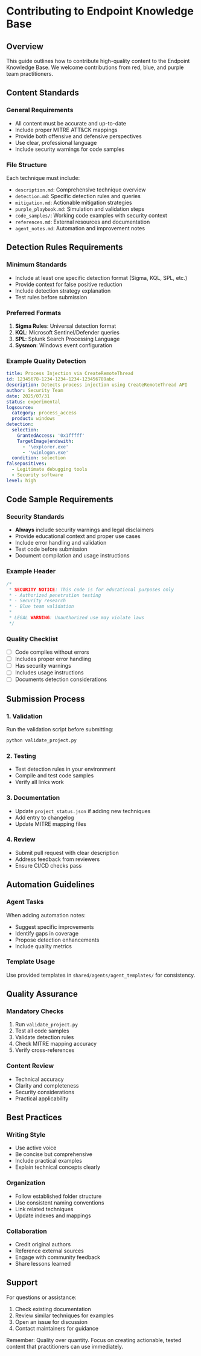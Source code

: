 # Contributing to Endpoint Knowledge Base

## Overview
This guide outlines how to contribute high-quality content to the Endpoint Knowledge Base. We welcome contributions from red, blue, and purple team practitioners.

## Content Standards

### General Requirements
- All content must be accurate and up-to-date
- Include proper MITRE ATT&CK mappings
- Provide both offensive and defensive perspectives
- Use clear, professional language
- Include security warnings for code samples

### File Structure
Each technique must include:
- `description.md`: Comprehensive technique overview
- `detection.md`: Specific detection rules and queries
- `mitigation.md`: Actionable mitigation strategies  
- `purple_playbook.md`: Simulation and validation steps
- `code_samples/`: Working code examples with security context
- `references.md`: External resources and documentation
- `agent_notes.md`: Automation and improvement notes

## Detection Rules Requirements

### Minimum Standards
- Include at least one specific detection format (Sigma, KQL, SPL, etc.)
- Provide context for false positive reduction
- Include detection strategy explanation
- Test rules before submission

### Preferred Formats
1. **Sigma Rules**: Universal detection format
2. **KQL**: Microsoft Sentinel/Defender queries
3. **SPL**: Splunk Search Processing Language
4. **Sysmon**: Windows event configuration

### Example Quality Detection
```yaml
title: Process Injection via CreateRemoteThread
id: 12345678-1234-1234-1234-123456789abc
description: Detects process injection using CreateRemoteThread API
author: Security Team
date: 2025/07/31
status: experimental
logsource:
  category: process_access
  product: windows
detection:
  selection:
    GrantedAccess: '0x1fffff'
    TargetImage|endswith:
      - '\explorer.exe'
      - '\winlogon.exe'
  condition: selection
falsepositives:
  - Legitimate debugging tools
  - Security software
level: high
```

## Code Sample Requirements

### Security Standards
- **Always** include security warnings and legal disclaimers
- Provide educational context and proper use cases
- Include error handling and validation
- Test code before submission
- Document compilation and usage instructions

### Example Header
```c
/*
 * SECURITY NOTICE: This code is for educational purposes only
 * - Authorized penetration testing
 * - Security research
 * - Blue team validation
 * 
 * LEGAL WARNING: Unauthorized use may violate laws
 */
```

### Quality Checklist
- [ ] Code compiles without errors
- [ ] Includes proper error handling
- [ ] Has security warnings
- [ ] Includes usage instructions
- [ ] Documents detection considerations

## Submission Process

### 1. Validation
Run the validation script before submitting:
```bash
python validate_project.py
```

### 2. Testing
- Test detection rules in your environment
- Compile and test code samples
- Verify all links work

### 3. Documentation
- Update `project_status.json` if adding new techniques
- Add entry to changelog
- Update MITRE mapping files

### 4. Review
- Submit pull request with clear description
- Address feedback from reviewers
- Ensure CI/CD checks pass

## Automation Guidelines

### Agent Tasks
When adding automation notes:
- Suggest specific improvements
- Identify gaps in coverage
- Propose detection enhancements
- Include quality metrics

### Template Usage
Use provided templates in `shared/agents/agent_templates/` for consistency.

## Quality Assurance

### Mandatory Checks
1. Run `validate_project.py` 
2. Test all code samples
3. Validate detection rules
4. Check MITRE mapping accuracy
5. Verify cross-references

### Content Review
- Technical accuracy
- Clarity and completeness
- Security considerations
- Practical applicability

## Best Practices

### Writing Style
- Use active voice
- Be concise but comprehensive
- Include practical examples
- Explain technical concepts clearly

### Organization
- Follow established folder structure
- Use consistent naming conventions
- Link related techniques
- Update indexes and mappings

### Collaboration
- Credit original authors
- Reference external sources
- Engage with community feedback
- Share lessons learned

## Support

For questions or assistance:
1. Check existing documentation
2. Review similar techniques for examples
3. Open an issue for discussion
4. Contact maintainers for guidance

Remember: Quality over quantity. Focus on creating actionable, tested content that practitioners can use immediately.
